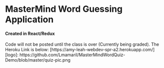 <h1>MasterMind Word Guessing Application</h1>
<h4>Created in React/Redux</h4>
Code will not be posted until the class is over (Currently being graded).
The Heroku Link is below: 
[https://amy-leah-webdev-spr-a2.herokuapp.com/]
[logo]: https://github.com/Lmamaril/MasterMindWordQuiz-Demo/blob/master/quiz-pic.png
